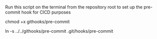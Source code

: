 Run this script on the terminal from the repository root to set up the pre-commit hook for CICD purposes

chmod +x githooks/pre-commit

ln -s ../../githooks/pre-commit .git/hooks/pre-commit

